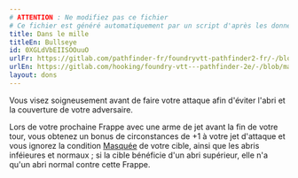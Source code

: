 ```yaml
---
# ATTENTION : Ne modifiez pas ce fichier
# Ce fichier est généré automatiquement par un script d'après les données du module Foundry VTT officiel et de sa traduction
title: Dans le mille
titleEn: Bullseye
id: 0XGLdVbEIISOOuuO
urlFr: https://gitlab.com/pathfinder-fr/foundryvtt-pathfinder2-fr/-/blob/master/data/feats/0XGLdVbEIISOOuuO.htm
urlEn: https://gitlab.com/hooking/foundry-vtt---pathfinder-2e/-/blob/master/packs/data/feats.db/bullseye.json
layout: dons
---
```

Vous visez soigneusement avant de faire votre attaque afin d'éviter l'abri et la couverture de votre adversaire.

Lors de votre prochaine Frappe avec une arme de jet avant la fin de votre tour, vous obtenez un bonus de circonstances de +1 à votre jet d'attaque et vous ignorez la condition [Masquée](../conditions/masqué.html) de votre cible, ainsi que les abris inféieures et normaux ; si la cible bénéficie d'un abri supérieur, elle n'a qu'un abri normal contre cette Frappe.
